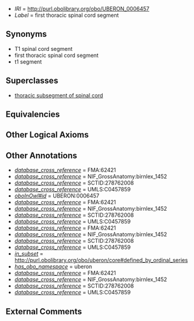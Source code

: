  * *IRI* = http://purl.obolibrary.org/obo/UBERON_0006457
 * *Label* = first thoracic spinal cord segment

## Synonyms

 * T1 spinal cord segment
 * first thoracic spinal cord segment
 * t1 segment

## Superclasses

 * [thoracic subsegment of spinal cord](../../UBERON/15/UBERON_0007715.md)

## Equivalencies


## Other Logical Axioms


## Other Annotations

 * *[database_cross_reference](../../ef/oboInOwl#hasDbXref.md)* = FMA:62421
 * *[database_cross_reference](../../ef/oboInOwl#hasDbXref.md)* = NIF_GrossAnatomy:birnlex_1452
 * *[database_cross_reference](../../ef/oboInOwl#hasDbXref.md)* = SCTID:278762008
 * *[database_cross_reference](../../ef/oboInOwl#hasDbXref.md)* = UMLS:C0457859
 * *[oboInOwl#id](../../id/oboInOwl#id.md)* = UBERON:0006457
 * *[database_cross_reference](../../ef/oboInOwl#hasDbXref.md)* = FMA:62421
 * *[database_cross_reference](../../ef/oboInOwl#hasDbXref.md)* = NIF_GrossAnatomy:birnlex_1452
 * *[database_cross_reference](../../ef/oboInOwl#hasDbXref.md)* = SCTID:278762008
 * *[database_cross_reference](../../ef/oboInOwl#hasDbXref.md)* = UMLS:C0457859
 * *[database_cross_reference](../../ef/oboInOwl#hasDbXref.md)* = FMA:62421
 * *[database_cross_reference](../../ef/oboInOwl#hasDbXref.md)* = NIF_GrossAnatomy:birnlex_1452
 * *[database_cross_reference](../../ef/oboInOwl#hasDbXref.md)* = SCTID:278762008
 * *[database_cross_reference](../../ef/oboInOwl#hasDbXref.md)* = UMLS:C0457859
 * *[in_subset](../../et/oboInOwl#inSubset.md)* = http://purl.obolibrary.org/obo/uberon/core#defined_by_ordinal_series
 * *[has_obo_namespace](../../ce/oboInOwl#hasOBONamespace.md)* = uberon
 * *[database_cross_reference](../../ef/oboInOwl#hasDbXref.md)* = FMA:62421
 * *[database_cross_reference](../../ef/oboInOwl#hasDbXref.md)* = NIF_GrossAnatomy:birnlex_1452
 * *[database_cross_reference](../../ef/oboInOwl#hasDbXref.md)* = SCTID:278762008
 * *[database_cross_reference](../../ef/oboInOwl#hasDbXref.md)* = UMLS:C0457859

## External Comments

